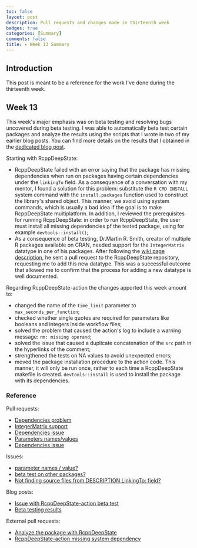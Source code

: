 ```yaml
---
toc: false
layout: post
description: Pull requests and changes made in thirteenth week
badges: true
categories: [Summary]
comments: false
title: ▸ Week 13 Summary
---
```


## Introduction
This post is meant to be a reference for the work I've done during the 
thirteenth week. 

## Week 13
This week's major emphasis was on beta testing and resolving bugs uncovered 
during beta testing. I was able to automatically beta test certain packages and
analyze the results using the scripts that I wrote in two of my earlier blog 
posts. You can find more details on the results that I obtained in the 
[dedicated blog post](https://fabriziosandri.github.io/gsoc-2022-blog/github%20action/2022/09/02/beta-test-summary.html).

Starting with RcppDeepState:
* RcppDeepState failed with an error saying that the package has missing 
dependencies when run on packages having certain dependencies under the 
`linkingTo` field. As a consequence of a conversation with my mentor, I found a
solution for this problem: substitute the `R CMD INSTALL` system command with 
the `install.packages` function used to construct the library's shared object. 
This manner, we avoid using system commands, which is usually a bad idea if the 
goal is to make RcppDeepState multiplatform. In addition, I reviewed the 
prerequisites for running RcppDeepState: in order to run RcppDeepState, the user
must install all missing dependencies pf the tested package, using for example 
`devtools::install()`;
* As a consequence of beta testing, Dr.Martin R. Smith, creator of multiple R 
packages available on CRAN, needed support for the `IntegerMatrix` datatype in 
one of his packages. After following the [wiki page description](https://github.com/FabrizioSandri/RcppDeepState/wiki/Add-a-new-datatype-to-RcppDeepState), 
he sent a pull request to the RcppDeepState repository, requesting me to add 
this new datatype. This was a successful outcome that allowed me to confirm that
the process for adding a new datatype is well documented. 

Regarding RcppDeepState-action the changes apported this week amount to:
* changed the name of the `time_limit` parameter to `max_seconds_per_function`;
* checked whether single quotes are required for parameters like booleans and 
integers inside workflow files;
* solved the problem that caused the action's log to include a warning message: 
`rm: missing operand`;
* solved the issue that caused a duplicate concatenation of the `src` path in
the hyperlinks of the comment;
* strengthened the tests on NA values to avoid unexpected errors;
* moved the package installation procedure to the action code. This manner, it 
will only be run once, rather to each time a RcppDeepState makefile is created. 
`devtools::install` is used to install the package with its dependencies.

### Reference
Pull requests:
* [Dependencies problem](https://github.com/FabrizioSandri/RcppDeepState/pull/25)
* [IntegerMatrix support](https://github.com/FabrizioSandri/RcppDeepState/pull/26)
* [Dependencies issue](https://github.com/FabrizioSandri/RcppDeepState/pull/27)
* [Parameters names/values](https://github.com/FabrizioSandri/RcppDeepState-action/pull/18)
* [Dependencies issue](https://github.com/FabrizioSandri/RcppDeepState-action/pull/20)

Issues:
* [parameter names / value?](https://github.com/FabrizioSandri/RcppDeepState-action/issues/16)
* [beta test on other packages?](https://github.com/FabrizioSandri/RcppDeepState-action/issues/14)
* [Not finding source files from DESCRIPTION LinkingTo: field?](https://github.com/FabrizioSandri/RcppDeepState-action/issues/19)

Blog posts:
* [Issue with RcppDeepState-action beta test](https://fabriziosandri.github.io/gsoc-2022-blog/github%20action/2022/08/30/rcppdeepstate-beta-test-2.html)
* [Beta testing results](https://fabriziosandri.github.io/gsoc-2022-blog/github%20action/2022/09/02/beta-test-summary.html)

External pull requests:
* [Analyze the package with RcppDeepState](https://github.com/ms609/Quartet/pull/63)
* [RcppDeepState-action missing system dependency](https://github.com/ms609/TreeSearch/pull/139)